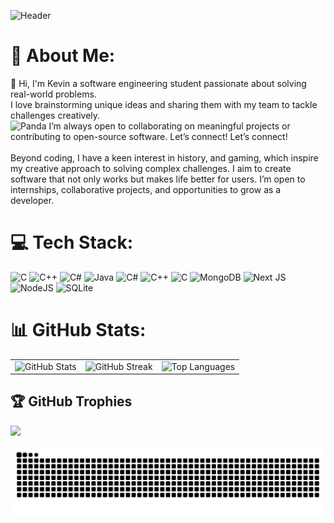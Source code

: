![Header](k3v123/images/header.jpg)


# 💫 About Me:
👋 Hi, I'm Kevin a software engineering student passionate about solving real-world problems.<br>      I love brainstorming unique ideas and sharing them with my team to tackle challenges creatively.<br>![Panda](k3v123/images/panda.jpg) I’m always open to collaborating on meaningful projects or contributing to open-source software. Let’s connect!
 Let’s connect!<br><br>Beyond coding, I have a keen interest in history, and gaming, which inspire my creative approach to solving complex challenges. I aim to create software that not only works but makes life better for users. I’m open to internships, collaborative projects, and opportunities to grow as a developer.


# 💻 Tech Stack:
![C](https://img.shields.io/badge/c-%2300599C.svg?style=for-the-badge&logo=c&logoColor=white) ![C++](https://img.shields.io/badge/c++-%2300599C.svg?style=for-the-badge&logo=c%2B%2B&logoColor=white) ![C#](https://img.shields.io/badge/c%23-%23239120.svg?style=for-the-badge&logo=csharp&logoColor=white) ![Java](https://img.shields.io/badge/java-%23ED8B00.svg?style=for-the-badge&logo=openjdk&logoColor=white) ![C#](https://img.shields.io/badge/c%23-%23239120.svg?style=for-the-badge&logo=csharp&logoColor=white) ![C++](https://img.shields.io/badge/c++-%2300599C.svg?style=for-the-badge&logo=c%2B%2B&logoColor=white) ![C](https://img.shields.io/badge/c-%2300599C.svg?style=for-the-badge&logo=c&logoColor=white) ![MongoDB](https://img.shields.io/badge/MongoDB-%234ea94b.svg?style=for-the-badge&logo=mongodb&logoColor=white) ![Next JS](https://img.shields.io/badge/Next-black?style=for-the-badge&logo=next.js&logoColor=white) ![NodeJS](https://img.shields.io/badge/node.js-6DA55F?style=for-the-badge&logo=node.js&logoColor=white) ![SQLite](https://img.shields.io/badge/sqlite-%2307405e.svg?style=for-the-badge&logo=sqlite&logoColor=white)
# 📊 GitHub Stats:

<table>
  <tr>
    <td>
      <img src="https://github-readme-stats.vercel.app/api?username=K3v123&theme=dark&hide_border=false&include_all_commits=true&count_private=true" alt="GitHub Stats" height="150">
    </td>
    <td>
      <img src="https://github-readme-streak-stats.herokuapp.com/?user=K3v123&theme=dark&hide_border=false" alt="GitHub Streak" height="150">
    </td>
    <td>
      <img src="https://github-readme-stats.vercel.app/api/top-langs/?username=K3v123&theme=dark&hide_border=false&include_all_commits=true&count_private=true&layout=compact" alt="Top Languages" height="150">
    </td>
  </tr>
</table>


## 🏆 GitHub Trophies
![](https://github-profile-trophy.vercel.app/?username=K3v123&theme=radical&no-frame=false&no-bg=true&margin-w=4)

<!-- Proudly created with GPRM ( https://gprm.itsvg.in ) -->

<!-- code by tobiasmeyhoefer -->
<picture>
  <source media="(prefers-color-scheme: dark)" srcset="https://raw.githubusercontent.com/k3v123/k3v123/output/github-snake-dark.svg" />
  <source media="(prefers-color-scheme: light)" srcset="https://raw.githubusercontent.com/k3v123/k3v123/output/github-snake.svg" />
  <img alt="github-snake" src="https://raw.githubusercontent.com/k3v123/k3v123/output/github-snake.svg" />
</picture>
